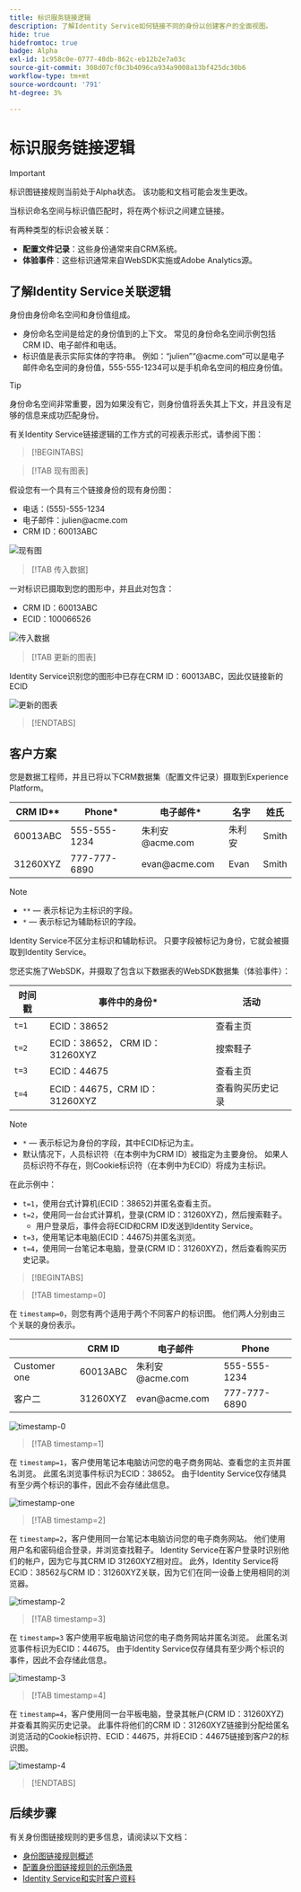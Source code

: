 ```yaml
---
title: 标识服务链接逻辑
description: 了解Identity Service如何链接不同的身份以创建客户的全面视图。
hide: true
hidefromtoc: true
badge: Alpha
exl-id: 1c958c0e-0777-48db-862c-eb12b2e7a03c
source-git-commit: 308d07cf0c3b4096ca934a9008a13bf425dc30b6
workflow-type: tm+mt
source-wordcount: '791'
ht-degree: 3%

---
```


# 标识服务链接逻辑

>[!IMPORTANT]
>
>标识图链接规则当前处于Alpha状态。 该功能和文档可能会发生更改。

当标识命名空间与标识值匹配时，将在两个标识之间建立链接。

有两种类型的标识会被关联：

* **配置文件记录**：这些身份通常来自CRM系统。
* **体验事件**：这些标识通常来自WebSDK实施或Adobe Analytics源。

## 了解Identity Service关联逻辑

身份由身份命名空间和身份值组成。

* 身份命名空间是给定的身份值到的上下文。 常见的身份命名空间示例包括CRM ID、电子邮件和电话。
* 标识值是表示实际实体的字符串。 例如：“julien”<span>“@acme.com”可以是电子邮件命名空间的身份值，555-555-1234可以是手机命名空间的相应身份值。

>[!TIP]
>
>身份命名空间非常重要，因为如果没有它，则身份值将丢失其上下文，并且没有足够的信息来成功匹配身份。

有关Identity Service链接逻辑的工作方式的可视表示形式，请参阅下图：

>[!BEGINTABS]

>[!TAB 现有图表]

假设您有一个具有三个链接身份的现有身份图：

* 电话：(555)-555-1234
* 电子邮件：julien<span>@acme.com
* CRM ID：60013ABC

![现有图](../images/identity-settings/existing-graph.png)

>[!TAB 传入数据]

一对标识已摄取到您的图形中，并且此对包含：

* CRM ID：60013ABC
* ECID：100066526

![传入数据](../images/identity-settings/incoming-data.png)

>[!TAB 更新的图表]

Identity Service识别您的图形中已存在CRM ID：60013ABC，因此仅链接新的ECID

![更新的图表](../images/identity-settings/updated-graph.png)

>[!ENDTABS]

## 客户方案

您是数据工程师，并且已将以下CRM数据集（配置文件记录）摄取到Experience Platform。

| CRM ID** | Phone* | 电子邮件* | 名字 | 姓氏 |
| --- | --- | --- | --- | --- |
| 60013ABC | 555-555-1234 | 朱利安<span>@acme.com | 朱利安 | Smith |
| 31260XYZ | 777-777-6890 | evan<span>@acme.com | Evan | Smith |

>[!NOTE]
>
>* `**`  — 表示标记为主标识的字段。
>* `*`  — 表示标记为辅助标识的字段。
>
>Identity Service不区分主标识和辅助标识。 只要字段被标记为身份，它就会被摄取到Identity Service。

您还实施了WebSDK，并摄取了包含以下数据表的WebSDK数据集（体验事件）：

| 时间戳 | 事件中的身份* | 活动 |
| --- | --- | --- |
| `t=1` | ECID：38652 | 查看主页 |
| `t=2` | ECID：38652， CRM ID：31260XYZ | 搜索鞋子 |
| `t=3` | ECID：44675 | 查看主页 |
| `t=4` | ECID：44675，CRM ID： 31260XYZ | 查看购买历史记录 |

>[!NOTE]
>
>* `*`  — 表示标记为身份的字段，其中ECID标记为主。
>* 默认情况下，人员标识符（在本例中为CRM ID）被指定为主要身份。 如果人员标识符不存在，则Cookie标识符（在本例中为ECID）将成为主标识。

在此示例中：

* `t=1`，使用台式计算机(ECID：38652)并匿名查看主页。
* `t=2`，使用同一台台式计算机，登录(CRM ID：31260XYZ)，然后搜索鞋子。
   * 用户登录后，事件会将ECID和CRM ID发送到Identity Service。
* `t=3`，使用笔记本电脑(ECID：44675)并匿名浏览。
* `t=4`，使用同一台笔记本电脑，登录(CRM ID：31260XYZ)，然后查看购买历史记录。


>[!BEGINTABS]

>[!TAB timestamp=0]

在 `timestamp=0`，则您有两个适用于两个不同客户的标识图。 他们两人分别由三个关联的身份表示。

| | CRM ID | 电子邮件 | Phone |
| --- | --- | --- | --- |
| Customer one | 60013ABC | 朱利安<span>@acme.com | 555-555-1234 |
| 客户二 | 31260XYZ | evan<span>@acme.com | 777-777-6890 |

![timestamp-0](../images/identity-settings/timestamp-zero.png)

>[!TAB timestamp=1]

在 `timestamp=1`，客户使用笔记本电脑访问您的电子商务网站、查看您的主页并匿名浏览。 此匿名浏览事件标识为ECID：38652。 由于Identity Service仅存储具有至少两个标识的事件，因此不会存储此信息。

![timestamp-one](../images/identity-settings/timestamp-one.png)

>[!TAB timestamp=2]

在 `timestamp=2`，客户使用同一台笔记本电脑访问您的电子商务网站。 他们使用用户名和密码组合登录，并浏览查找鞋子。 Identity Service在客户登录时识别他们的帐户，因为它与其CRM ID 31260XYZ相对应。 此外，Identity Service将ECID：38562与CRM ID：31260XYZ关联，因为它们在同一设备上使用相同的浏览器。

![timestamp-2](../images/identity-settings/timestamp-two.png)

>[!TAB timestamp=3]

在 `timestamp=3` 客户使用平板电脑访问您的电子商务网站并匿名浏览。 此匿名浏览事件标识为ECID：44675。 由于Identity Service仅存储具有至少两个标识的事件，因此不会存储此信息。

![timestamp-3](../images/identity-settings/timestamp-three.png)

>[!TAB timestamp=4]

在 `timestamp=4`，客户使用同一台平板电脑，登录其帐户(CRM ID：31260XYZ)并查看其购买历史记录。 此事件将他们的CRM ID：31260XYZ链接到分配给匿名浏览活动的Cookie标识符、ECID：44675，并将ECID：44675链接到客户2的标识图。

![timestamp-4](../images/identity-settings/timestamp-four.png)

>[!ENDTABS]

## 后续步骤

有关身份图链接规则的更多信息，请阅读以下文档：

* [身份图链接规则概述](./overview.md)
* [配置身份图链接规则的示例场景](./example-scenarios.md)
* [Identity Service和实时客户资料](identity-and-profile.md)
